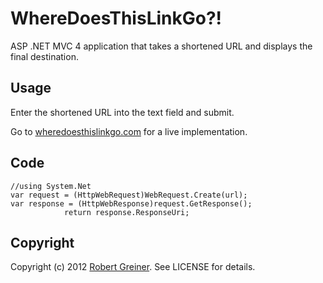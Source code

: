 WhereDoesThisLinkGo?!
==========

ASP .NET MVC 4 application that takes a shortened URL and displays the final destination.

Usage
-----

Enter the shortened URL into the text field and submit.

Go to [wheredoesthislinkgo.com](http://wheredoesthislinkgo.com) for a live implementation.

Code
----

    //using System.Net
    var request = (HttpWebRequest)WebRequest.Create(url);
    var response = (HttpWebResponse)request.GetResponse();
                return response.ResponseUri;    

Copyright
---------

Copyright (c) 2012 [Robert Greiner](http://robertgreiner.com). See LICENSE for details.
